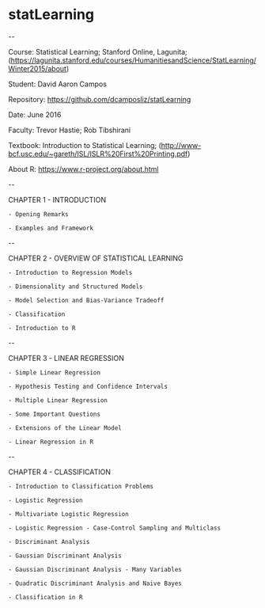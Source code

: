 # statLearning


--

Course: 		Statistical Learning; Stanford Online, Lagunita; (https://lagunita.stanford.edu/courses/HumanitiesandScience/StatLearning/Winter2015/about)

Student: 		David Aaron Campos

Repository:		https://github.com/dcamposliz/statLearning

Date: 			June 2016

Faculty: 		Trevor Hastie; Rob Tibshirani

Textbook: 		Introduction to Statistical Learning; (http://www-bcf.usc.edu/~gareth/ISL/ISLR%20First%20Printing.pdf)

About R:		https://www.r-project.org/about.html

--

CHAPTER 1 - INTRODUCTION

	- Opening Remarks

	- Examples and Framework

--

CHAPTER 2 - OVERVIEW OF STATISTICAL LEARNING

	- Introduction to Regression Models

	- Dimensionality and Structured Models

	- Model Selection and Bias-Variance Tradeoff

	- Classification

	- Introduction to R

--

CHAPTER 3 - LINEAR REGRESSION

	- Simple Linear Regression

	- Hypothesis Testing and Confidence Intervals

	- Multiple Linear Regression

	- Some Important Questions

	- Extensions of the Linear Model

	- Linear Regression in R

--

CHAPTER 4 - CLASSIFICATION

	- Introduction to Classification Problems

	- Logistic Regression

	- Multivariate Logistic Regression

	- Logistic Regression - Case-Control Sampling and Multiclass

	- Discriminant Analysis

	- Gaussian Discriminant Analysis

	- Gaussian Discriminant Analysis - Many Variables

	- Quadratic Discriminant Analysis and Naive Bayes

	- Classification in R